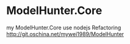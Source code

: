 # ModelHunter.Core
my ModelHunter.Core use nodejs Refactoring http://git.oschina.net/mywei1989/ModelHunter
